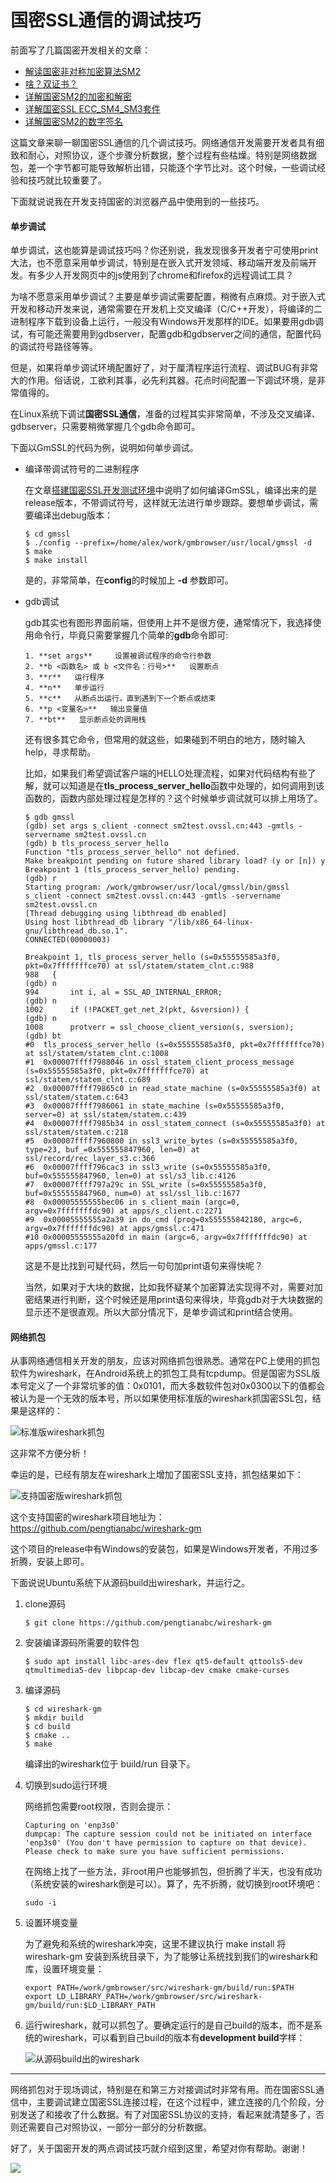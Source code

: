# 国密SSL通信的调试技巧

前面写了几篇国密开发相关的文章：

* [解读国密非对称加密算法SM2](https://mp.weixin.qq.com/s/qFppMQsy6rsKOwG_AzGLEw)
* [啥？双证书？](https://mp.weixin.qq.com/s/gQmufSLucKj1woN0tKTQUA)
* [详解国密SM2的加密和解密](https://mp.weixin.qq.com/s/Axj_oVvV2g-xSTLXO15c8w)
* [详解国密SSL ECC_SM4_SM3套件](https://mp.weixin.qq.com/s/wT3BSOWkz7PmJep6L_jytw)
* [详解国密SM2的数字签名](https://mp.weixin.qq.com/s/fuQ-UFj3f3Hue4TFa935Vw)

这篇文章来聊一聊国密SSL通信的几个调试技巧。网络通信开发需要开发者具有细致和耐心，对照协议，逐个步骤分析数据，整个过程有些枯燥。特别是网络数据包，差一个字节都可能导致解析出错，只能逐个字节比对。这个时候，一些调试经验和技巧就比较重要了。

下面就说说我在开发支持国密的浏览器产品中使用到的一些技巧。

#### 单步调试

单步调试，这也能算是调试技巧吗？你还别说，我发现很多开发者宁可使用print大法，也不愿意采用单步调试，特别是在嵌入式开发领域、移动端开发及前端开发。有多少人开发网页中的js使用到了chrome和firefox的远程调试工具？

为啥不愿意采用单步调试？主要是单步调试需要配置，稍微有点麻烦。对于嵌入式开发和移动开发来说，通常需要在开发机上交叉编译（C/C++开发），将编译的二进制程序下载到设备上运行，一般没有Windows开发那样的IDE。如果要用gdb调试，有可能还需要用到gdbserver，配置gdb和gdbserver之间的通信，配置代码的调试符号路径等等。

但是，如果将单步调试环境配置好了，对于厘清程序运行流程、调试BUG有非常大的作用。俗话说，工欲利其事，必先利其器。花点时间配置一下调试环境，是非常值得的。

在Linux系统下调试**国密SSL通信**，准备的过程其实非常简单，不涉及交叉编译、gdbserver，只需要稍微掌握几个gdb命令即可。

下面以GmSSL的代码为例，说明如何单步调试。

* 编译带调试符号的二进制程序

  在文章[搭建国密SSL开发测试环境](https://mp.weixin.qq.com/s/rUeOtFjB3QTPJW3RKccKag)中说明了如何编译GmSSL，编译出来的是release版本，不带调试符号，这样就无法进行单步跟踪。要想单步调试，需要编译出debug版本：

  ```
  $ cd gmssl
  $ ./config --prefix=/home/alex/work/gmbrowser/usr/local/gmssl -d
  $ make
  $ make install
  ```

  是的，非常简单，在**config**的时候加上 **-d** 参数即可。

* gdb调试

  gdb其实也有图形界面前端，但使用上并不是很方便，通常情况下，我选择使用命令行，毕竟只需要掌握几个简单的**gdb**命令即可:

  ```
  1. **set args**     设置被调试程序的命令行参数
  2. **b <函数名> 或 b <文件名：行号>**   设置断点
  3. **r**   运行程序
  4. **n**   单步运行
  5. **c**   从断点出运行，直到遇到下一个断点或结束
  6. **p <变量名>**   输出变量值
  7. **bt**   显示断点处的调用栈
  ```

  还有很多其它命令，但常用的就这些，如果碰到不明白的地方，随时输入help，寻求帮助。 
  
  比如，如果我们希望调试客户端的HELLO处理流程，如果对代码结构有些了解，就可以知道是在**tls_process_server_hello**函数中处理的，如何调用到该函数的，函数内部处理过程是怎样的？这个时候单步调试就可以排上用场了。

  ```
  $ gdb gmssl
  (gdb) set args s_client -connect sm2test.ovssl.cn:443 -gmtls -servername sm2test.ovssl.cn
  (gdb) b tls_process_server_hello
  Function "tls_process_server_hello" not defined.
  Make breakpoint pending on future shared library load? (y or [n]) y
  Breakpoint 1 (tls_process_server_hello) pending.
  (gdb) r
  Starting program: /work/gmbrowser/usr/local/gmssl/bin/gmssl s_client -connect sm2test.ovssl.cn:443 -gmtls -servername sm2test.ovssl.cn
  [Thread debugging using libthread_db enabled]
  Using host libthread_db library "/lib/x86_64-linux-gnu/libthread_db.so.1".
  CONNECTED(00000003)

  Breakpoint 1, tls_process_server_hello (s=0x55555585a3f0, pkt=0x7fffffffce70) at ssl/statem/statem_clnt.c:988
  988	{
  (gdb) n
  994	    int i, al = SSL_AD_INTERNAL_ERROR;
  (gdb) n
  1002	    if (!PACKET_get_net_2(pkt, &sversion)) {
  (gdb) n
  1008	    protverr = ssl_choose_client_version(s, sversion);
  (gdb) bt
  #0  tls_process_server_hello (s=0x55555585a3f0, pkt=0x7fffffffce70) at ssl/statem/statem_clnt.c:1008
  #1  0x00007ffff7988046 in ossl_statem_client_process_message (s=0x55555585a3f0, pkt=0x7fffffffce70) at ssl/statem/statem_clnt.c:689
  #2  0x00007ffff79865c0 in read_state_machine (s=0x55555585a3f0) at ssl/statem/statem.c:643
  #3  0x00007ffff7986061 in state_machine (s=0x55555585a3f0, server=0) at ssl/statem/statem.c:439
  #4  0x00007ffff7985b34 in ossl_statem_connect (s=0x55555585a3f0) at ssl/statem/statem.c:218
  #5  0x00007ffff7960800 in ssl3_write_bytes (s=0x55555585a3f0, type=23, buf_=0x555555847960, len=0) at ssl/record/rec_layer_s3.c:366
  #6  0x00007ffff796cac3 in ssl3_write (s=0x55555585a3f0, buf=0x555555847960, len=0) at ssl/s3_lib.c:4126
  #7  0x00007ffff797a29c in SSL_write (s=0x55555585a3f0, buf=0x555555847960, num=0) at ssl/ssl_lib.c:1677
  #8  0x00005555555bec06 in s_client_main (argc=0, argv=0x7fffffffdc90) at apps/s_client.c:2271
  #9  0x00005555555a2a39 in do_cmd (prog=0x555555842180, argc=6, argv=0x7fffffffdc90) at apps/gmssl.c:471
  #10 0x00005555555a20fd in main (argc=6, argv=0x7fffffffdc90) at apps/gmssl.c:177
  ```

  这是不是比找到可疑代码，然后一句句加print语句来得快呢？

  当然，如果对于大块的数据，比如我怀疑某个加密算法实现得不对，需要对加密结果进行判断，这个时候还是用print语句来得块，毕竟gdb对于大块数据的显示还不是很直观。所以大部分情况下，是单步调试和print结合使用。

#### 网络抓包

从事网络通信相关开发的朋友，应该对网络抓包很熟悉。通常在PC上使用的抓包软件为wireshark，在Android系统上的抓包工具有tcpdump。但是国密为SSL版本号定义了一个非常坑爹的值：0x0101，而大多数软件包对0x0300以下的值都会被认为是一个无效的版本号，所以如果使用标准版的wireshark抓国密SSL包，结果是这样的：

![标准版wireshark抓包](https://raw.githubusercontent.com/mogoweb/mywritings/master/book_wechat/202005/images/gmssl_debug_01.png)

这非常不方便分析！

幸运的是，已经有朋友在wireshark上增加了国密SSL支持，抓包结果如下：

![支持国密版wireshark抓包](https://raw.githubusercontent.com/mogoweb/mywritings/master/book_wechat/202005/images/gmssl_debug_02.png)

这个支持国密的wireshark项目地址为：https://github.com/pengtianabc/wireshark-gm

这个项目的release中有Windows的安装包，如果是Windows开发者，不用过多折腾，安装上即可。

下面说说Ubuntu系统下从源码build出wireshark，并运行之。

1. clone源码
   
   ```
   $ git clone https://github.com/pengtianabc/wireshark-gm
   ```

2. 安装编译源码所需要的软件包
   
   ```
   $ sudo apt install libc-ares-dev flex qt5-default qttools5-dev qtmultimedia5-dev libpcap-dev libcap-dev cmake cmake-curses
   ```

3. 编译源码
   
   ```
   $ cd wireshark-gm
   $ mkdir build
   $ cd build
   $ cmake ..
   $ make
   ```

   编译出的wireshark位于 build/run 目录下。

4. 切换到sudo运行环境
   
   网络抓包需要root权限，否则会提示：

   ```
   Capturing on 'enp3s0'
   dumpcap: The capture session could not be initiated on interface 'enp3s0' (You don't have permission to capture on that device).
   Please check to make sure you have sufficient permissions.
   ```
   在网络上找了一些方法，非root用户也能够抓包，但折腾了半天，也没有成功（系统安装的wireshark倒是可以）。算了，先不折腾，就切换到root环境吧：

   ```
   sudo -i
   ```

5. 设置环境变量
   
   为了避免和系统的wireshark冲突，这里不建议执行 make install 将 wireshark-gm 安装到系统目录下，为了能够让系统找到我们的wireshark和库，设置环境变量：

   ```
   export PATH=/work/gmbrowser/src/wireshark-gm/build/run:$PATH
   export LD_LIBRARY_PATH=/work/gmbrowser/src/wireshark-gm/build/run:$LD_LIBRARY_PATH
   ```

6. 运行wireshark，就可以抓包了。要确定运行的是自己build的版本，而不是系统的wireshark，可以看到自己build的版本有**development build**字样：
   
   ![从源码build出的wireshark](https://raw.githubusercontent.com/mogoweb/mywritings/master/book_wechat/202005/images/gmssl_debug_03.png)

---

网络抓包对于现场调试，特别是在和第三方对接调试时非常有用。而在国密SSL通信中，主要调试建立国密SSL连接过程，在这个过程中，建立连接的几个阶段，分别发送了和接收了什么数据。有了对国密SSL协议的支持，看起来就清楚多了，否则还需要自己对照协议，一部分一部分的分析数据。

好了，关于国密开发的两点调试技巧就介绍到这里，希望对你有帮助。谢谢！

![](https://raw.githubusercontent.com/mogoweb/mywritings/master/book_wechat/common_images/%E5%BE%AE%E4%BF%A1%E5%85%AC%E4%BC%97%E5%8F%B7_%E5%85%B3%E6%B3%A8%E4%BA%8C%E7%BB%B4%E7%A0%81.png)

